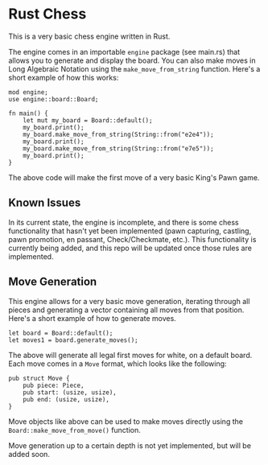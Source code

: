 # Rust Chess

This is a very basic chess engine written in Rust.

The engine comes in an importable `engine` package (see main.rs) that allows you to generate and display the board. You can also make moves in Long Algebraic Notation using the `make_move_from_string` function. Here's a short example of how this works:

```
mod engine;
use engine::board::Board;

fn main() {
    let mut my_board = Board::default();
    my_board.print();
    my_board.make_move_from_string(String::from("e2e4"));
    my_board.print();
    my_board.make_move_from_string(String::from("e7e5"));
    my_board.print();
}

```
The above code will make the first move of a very basic King's Pawn game.

## Known Issues

In its current state, the engine is incomplete, and there is some chess functionality that hasn't yet been implemented (pawn capturing, castling, pawn promotion, en passant, Check/Checkmate, etc.). This functionality is currently being added, and this repo will be updated once those rules are implemented.

## Move Generation

This engine allows for a very basic move generation, iterating through all pieces and generating a vector containing all moves from that position. Here's a short example of how to generate moves. 
```
let board = Board::default();
let moves1 = board.generate_moves();
```
The above will generate all legal first moves for white, on a default board. Each move comes in a `Move` format, which looks like the following: 
```
pub struct Move {
    pub piece: Piece,
    pub start: (usize, usize),
    pub end: (usize, usize),
}
```
Move objects like above can be used to make moves directly using the `Board::make_move_from_move()` function.

Move generation up to a certain depth is not yet implemented, but will be added soon.